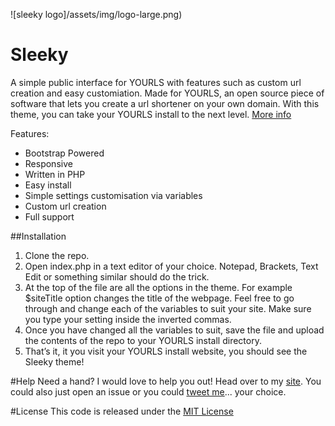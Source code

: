 ![sleeky logo]/assets/img/logo-large.png)
# Sleeky
A simple public interface for YOURLS with features such as custom url creation and easy customiation. Made for YOURLS, an open source piece of software that lets you create a url shortener on your own domain. With this theme, you can take your YOURLS install to the next level. [More info](http://flynntes.com/projects/sleeky)

Features:
* Bootstrap Powered
* Responsive
* Written in PHP
* Easy install
* Simple settings customisation via variables
* Custom url creation
* Full support

##Installation
1. Clone the repo.
2. Open index.php in a text editor of your choice. Notepad, Brackets, Text Edit or something similar should do the trick.
3. At the top of the file are all the options in the theme. For example $siteTitle option changes the title of the webpage. Feel free to go through and change each of the variables to suit your site. Make sure you type your setting inside the inverted commas.
4. Once you have changed all the variables to suit, save the file and upload the contents of the repo to your YOURLS install directory.
5. That’s it, it you visit your YOURLS install website, you should see the Sleeky theme!

#Help
Need a hand? I would love to help you out! Head over to my [site](http://flynntes.com/contact). You could also just open an issue or you could [tweet me](http://twitter.com/flynntes)... your choice.

#License
This code is released under the [MIT License](https://github.com/Flynntes/Sleeky/blob/master/LICENSE.md)
